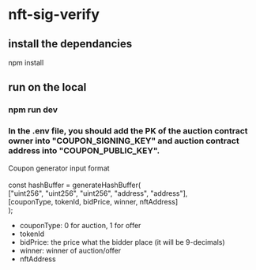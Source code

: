 # nft-sig-verify

## install the dependancies
npm install
## run on the local
### npm run dev

### In the .env file, you should add the PK of the auction contract owner into "COUPON_SIGNING_KEY" and auction contract address into "COUPON_PUBLIC_KEY".

Coupon generator input format<br />
<br />
const hashBuffer = generateHashBuffer( <br />
    ["uint256", "uint256", "uint256", "address", "address"], <br />
    [couponType, tokenId, bidPrice, winner, nftAddress] <br />
); <br />

- couponType: 0 for auction, 1 for offer
- tokenId
- bidPrice: the price what the bidder place (it will be 9-decimals)
- winner: winner of auction/offer
- nftAddress
